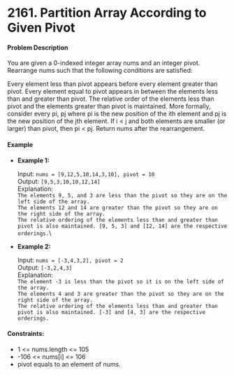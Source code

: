 # 2161. Partition Array According to Given Pivot

#### Problem Description

You are given a 0-indexed integer array nums and an integer pivot. Rearrange nums such that the following conditions are satisfied:

Every element less than pivot appears before every element greater than pivot.
Every element equal to pivot appears in between the elements less than and greater than pivot.
The relative order of the elements less than pivot and the elements greater than pivot is maintained.
More formally, consider every pi, pj where pi is the new position of the ith element and pj is the new position of the jth element. If i < j and both elements are smaller (or larger) than pivot, then pi < pj.
Return nums after the rearrangement.

#### Example

- **Example 1:**

    Input: `nums = [9,12,5,10,14,3,10], pivot = 10`\
    Output: `[9,5,3,10,10,12,14]`\
    Explanation: \
    `The elements 9, 5, and 3 are less than the pivot so they are on the left side of the array.`\
    `The elements 12 and 14 are greater than the pivot so they are on the right side of the array.`\
    `The relative ordering of the elements less than and greater than pivot is also maintained. [9, 5, 3] and [12, 14] are the respective orderings.`\

- **Example 2:**

    Input: `nums = [-3,4,3,2], pivot = 2`\
    Output: `[-3,2,4,3]`\
    Explanation:\
    `The element -3 is less than the pivot so it is on the left side of the array.`\
    `The elements 4 and 3 are greater than the pivot so they are on the right side of the array.`\
    `The relative ordering of the elements less than and greater than pivot is also maintained. [-3] and [4, 3] are the respective orderings.`
 

#### Constraints:

- 1 <= nums.length <= 105
- -106 <= nums[i] <= 106
- pivot equals to an element of nums.